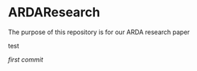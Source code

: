 # ARDAResearch
The purpose of this repository is for our ARDA research paper

test

*first commit*

